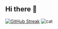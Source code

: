 ## Hi there 👋

[![GitHub Streak](https://github-readme-streak-stats.herokuapp.com/?user=DenverCoder1)](https://git.io/streak-stats)
![cat](https://media1.tenor.com/m/gRcOi64o3oAAAAAC/crunchycat-luna.gif)
